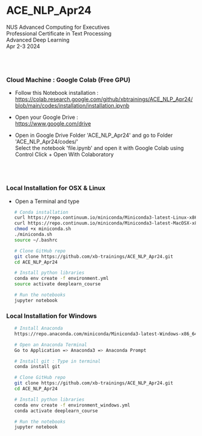 # ACE_NLP_Apr24
NUS Advanced Computing for Executives<br>
Professional Certificate in Text Processing<br>
Advanced Deep Learning<br>
Apr 2-3 2024


<br><br>


### Cloud Machine : Google Colab (Free GPU)

* Follow this Notebook installation :<br>
https://colab.research.google.com/github/xbtrainings/ACE_NLP_Apr24/blob/main/codes/installation/installation.ipynb

* Open your Google Drive :<br>
https://www.google.com/drive

* Open in Google Drive Folder 'ACE_NLP_Apr24' and go to Folder 'ACE_NLP_Apr24/codes/'<br>
Select the notebook 'file.ipynb' and open it with Google Colab using Control Click + Open With Colaboratory



<br><br>

### Local Installation for OSX & Linux

* Open a Terminal and type


```sh
   # Conda installation
   curl https://repo.continuum.io/miniconda/Miniconda3-latest-Linux-x86_64.sh -o miniconda.sh -J -L -k # Linux
   curl https://repo.continuum.io/miniconda/Miniconda3-latest-MacOSX-x86_64.sh -o miniconda.sh -J -L -k # OSX
   chmod +x miniconda.sh
   ./miniconda.sh
   source ~/.bashrc

   # Clone GitHub repo
   git clone https://github.com/xb-trainings/ACE_NLP_Apr24.git
   cd ACE_NLP_Apr24

   # Install python libraries
   conda env create -f environment.yml
   source activate deeplearn_course

   # Run the notebooks
   jupyter notebook
   ```




### Local Installation for Windows 

```sh
   # Install Anaconda 
   https://repo.anaconda.com/miniconda/Miniconda3-latest-Windows-x86_64.exe

   # Open an Anaconda Terminal 
   Go to Application => Anaconda3 => Anaconda Prompt 

   # Install git : Type in terminal
   conda install git 

   # Clone GitHub repo
   git clone https://github.com/xb-trainings/ACE_NLP_Apr24.git
   cd ACE_NLP_Apr24

   # Install python libraries
   conda env create -f environment_windows.yml
   conda activate deeplearn_course

   # Run the notebooks
   jupyter notebook
   ```







<br><br><br><br><br><br>